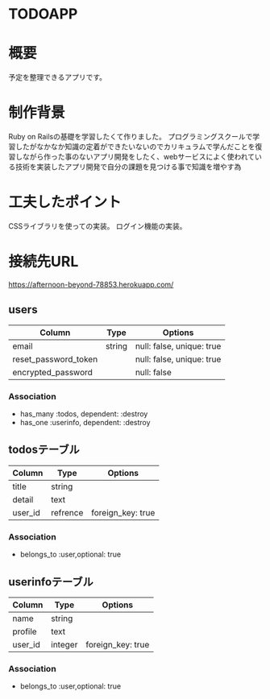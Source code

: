 # TODOAPP

# 概要

予定を整理できるアプリです。

# 制作背景

Ruby on Railsの基礎を学習したくて作りました。
プログラミングスクールで学習したがなかなか知識の定着ができたいないのでカリキュラムで学んだことを復習しながら作った事のないアプリ開発をしたく、webサービスによく使われている技術を実装したアプリ開発で自分の課題を見つける事で知識を増やす為

# 工夫したポイント

CSSライブラリを使っての実装。
ログイン機能の実装。

# 接続先URL

https://afternoon-beyond-78853.herokuapp.com/


## users
|Column|Type|Options|
|------|----|-------|
|email|string|null: false, unique: true|
|reset_password_token||null: false, unique: true|
|encrypted_password||null: false|

### Association
- has_many :todos, dependent: :destroy
- has_one :userinfo, dependent: :destroy


## todosテーブル
|Column|Type|Options|
|------|----|-------|
|title|string||
|detail|text|
|user_id|refrence|foreign_key: true|

### Association
- belongs_to :user,optional: true


## userinfoテーブル

|Column|Type|Options|
|------|----|-------|
|name|string||
|profile|text||
|user_id|integer|foreign_key: true|

### Association
- belongs_to :user,optional: true

